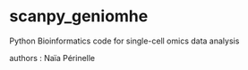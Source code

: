 # scanpy_geniomhe
Python Bioinformatics code for single-cell omics data analysis

authors : Naïa Périnelle
